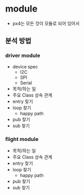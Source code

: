 # module
 * px4는 모든 것이 모듈로 되어 있어서 

## 분석 방법
### driver module
 * device spec
   * I2C
   * SPI
   * Serial
 * 목적/하는 일
 * 주요 Class 상속 관계
 * entry 찾기
 * loop 찾기
   * happy path
 * pub 찾기
 * sub 찾기

### flight module
 * 목적/하는 일
 * 주요 Class 상속 관계
 * entry 찾기 
 * loop 찾기
   * happy path
 * pub 찾기
 * sub 찾기